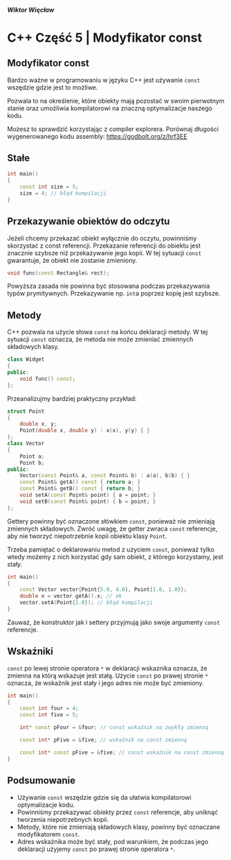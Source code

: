 ##### Wiktor Więcław 
# C++ Część 5 | Modyfikator const

## Modyfikator const
Bardzo ważne w programowaniu w języku C++ jest używanie ```const``` wszędzie gdzie jest to możliwe.

Pozwala to na określenie,
które obiekty mają pozostać w swoim pierwotnym stanie oraz umożliwia kompilatorowi na znaczną optymalizacje naszego kodu. 

Możesz to sprawdzić korzystając z compiler explorera. Porównaj długości wygenerowanego kodu assembly: https://godbolt.org/z/hrf3EE

## Stałe

```c++
int main()
{
    const int size = 5;
    size = 4; // błąd kompilacji
}
```

## Przekazywanie obiektów do odczytu

Jeżeli chcemy przekazać obiekt wyłącznie do oczytu, powinniśmy skorzystać z const referencji. Przekazanie referencji do obiektu jest znacznie szybsze niż przekazywanie jego kopii. W tej sytuacji ```const``` gwarantuje, że obiekt nie zostanie zmieniony.

```c++
void func(const Rectangle& rect);
```

Powyższa zasada nie powinna być stosowana podczas przekazywania typów prymitywnych. Przekazywanie np. ```int```a poprzez kopię jest szybsze.

## Metody
C++ pozwala na użycie słowa ```const``` na końcu deklaracji metody. W tej sytuacji ```const``` oznacza, że metoda nie może zmieniać zmiennych składowych klasy.

```c++
class Widget
{
public:
    void func() const;
};
```

Przeanalizujmy bardziej praktyczny przykład:

```c++
struct Point
{
    double x, y;
    Point(double x, double y) : x(x), y(y) { }
};
class Vector
{
    Point a;
    Point b;
public:
    Vector(const Point& a, const Point& b) : a(a), b(b) { }
    const Point& getA() const { return a; }
    const Point& getB() const { return b; }
    void setA(const Point& point) { a = point; }
    void setB(const Point& point) { b = point; }
};
```

Gettery powinny być oznaczone słówkiem ```const```, ponieważ nie zmieniają zmiennych składowych. Zwróć uwagę, że getter zwraca ```const``` referencje, aby nie tworzyć niepotrzebnie kopii obiektu klasy ```Point```.

Trzeba pamiętać o deklarowaniu metod z użyciem ```const```, ponieważ tylko wtedy możemy z nich korzystać gdy sam obiekt, z którego korzystamy, jest stały.
```c++
int main()
{
    const Vector vector{Point{5.0, 4.0}, Point{1.0, 1.0}};
    double x = vector.getA().x; // ok
    vector.setA(Point{1.0}); // błąd kompilacji
}
```

Zauważ, że konstruktor jak i settery przyjmują jako swoje argumenty ```const``` referencje.

## Wskaźniki

```const``` po lewej stronie operatora ```*``` w deklaracji wskaznika oznacza, że zmienna na którą wskazuje jest stałą. Użycie ```const``` po prawej stronie ```*``` oznacza, że wskaźnik jest stały i jego adres nie może być zmieniony.

```c++
int main()
{
    const int four = 4;
    const int five = 5;

    int* const pFour = &four; // const wskaźnik na zwykłą zmienną

    const int* pFive = &five; // wskaźnik na const zmienną

    const int* const pFive = &five; // const wskaźnik na const zmienną
}
```

## Podsumowanie
* Używanie ```const``` wszędzie gdzie się da ułatwia kompilatorowi optymalizacje kodu.
* Powinniśmy przekazywać obiekty przez ```const``` referencje, aby uniknąć tworzenia niepotrzebnych kopii.
* Metody, które nie zmieniają składowych klasy, powinny być oznaczane modyfikatorem ```const```.
* Adres wskaźnika może być stały, pod warunkiem, że podczas jego deklaracji użyjemy ```const``` po prawej stronie operatora ```*```.